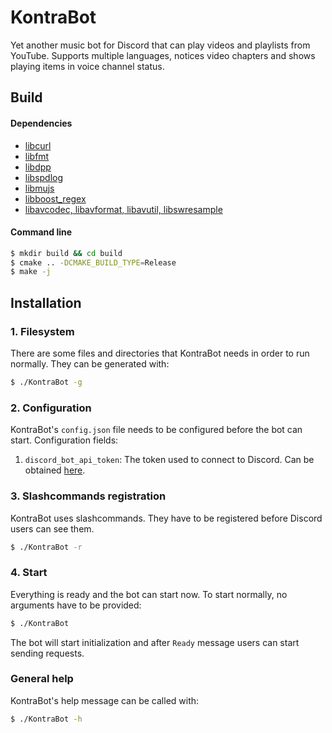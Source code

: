 # KontraBot
Yet another music bot for Discord that can play videos and playlists from YouTube.
Supports multiple languages, notices video chapters and shows playing items in voice channel status.

## Build
#### Dependencies
* [libcurl](https://github.com/curl/curl)
* [libfmt](https://github.com/fmtlib/fmt)
* [libdpp](https://github.com/brainboxdotcc/DPP)
* [libspdlog](https://github.com/gabime/spdlog)
* [libmujs](https://github.com/ccxvii/mujs)
* [libboost_regex](https://github.com/boostorg/regex)
* [libavcodec, libavformat, libavutil, libswresample](https://github.com/FFmpeg/FFmpeg)
#### Command line
```sh
$ mkdir build && cd build
$ cmake .. -DCMAKE_BUILD_TYPE=Release
$ make -j
```

## Installation
### 1. Filesystem
There are some files and directories that KontraBot needs in order to run normally. They can be generated with:
```sh
$ ./KontraBot -g
```

### 2. Configuration
KontraBot's `config.json` file needs to be configured before the bot can start. Configuration fields:
1. `discord_bot_api_token`: The token used to connect to Discord. Can be obtained [here](https://discord.com/developers/docs/quick-start/getting-started).

### 3. Slashcommands registration
KontraBot uses slashcommands. They have to be registered before Discord users can see them. 
```sh
$ ./KontraBot -r
```

### 4. Start
Everything is ready and the bot can start now. To start normally, no arguments have to be provided:
```sh
$ ./KontraBot
```
The bot will start initialization and after `Ready` message users can start sending requests.

### General help
KontraBot's help message can be called with:
```sh
$ ./KontraBot -h
```
